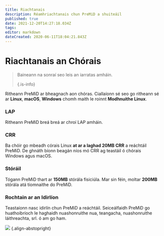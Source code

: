 ```yaml
---
title: Riachtanais
description: Réamhriachtanais chun PreMiD a shuiteáil
published: true
date: 2021-12-20T14:27:18.034Z
tags:
editor: markdown
dateCreated: 2020-06-11T18:04:21.843Z
---
```


# Riachtanais an Chórais

> Baineann na sonraí seo leis an iarratas amháin.
>
> {.is-info}

Ritheann PreMiD ar bheagnach aon chóras. Ciallaíonn sé seo go ritheann sé ar **Linux**, **macOS**, **Windows** chomh maith le roinnt **Modhnuithe Linux**.

### LAP
Ritheann PreMiD breá breá ar chroí LAP amháin.

### CRR
Ba chóir go mbeadh córais Linux **at ar a laghad 20MB CRR** a reáchtáil PreMiD. De ghnáth bíonn beagán níos mó CRR ag teastáil ó chórais Windows agus macOS.

### Stóráil
Tógann PreMiD thart ar **150MB** stórála fisiciúla. Mar sin féin, moltar **200MB** stórála atá tiomnaithe do PreMiD.

### Rochtain ar an Idirlíon
Teastaíonn nasc idirlín chun PreMiD a reáchtáil. Seiceálfaidh PreMiD go huathoibríoch le haghaidh nuashonruithe nua, teangacha, nuashonruithe láithreachta, srl. ó am go ham.

![](https://a.icons8.com/ViUXyjOj/f4tFww/svg.svg) {.align-abstopright}

